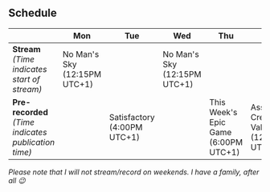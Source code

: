 ## Schedule

|                                                            | **Mon**                         | **Tue**                        | **Wed**                         | **Thu**                                 | **Fri**                                      |
|------------------------------------------------------------|---------------------------------|--------------------------------|---------------------------------|-----------------------------------------|----------------------------------------------|
| **Stream**<br>*(Time indicates <br>start of stream)*       | No Man's Sky<br>(12:15PM UTC+1) |                                | No Man's Sky<br>(12:15PM UTC+1) |                                         |                                              |
| **Pre-recorded**<br>*(Time indicates<br>publication time)* |                                 | Satisfactory<br>(4:00PM UTC+1) |                                 | This Week's Epic Game<br>(6:00PM UTC+1) | Assassin's Creed Valhalla<br>(12:15PM UTC+1) |

*Please note that I will not stream/record on weekends. I have a family, after all :wink:*
